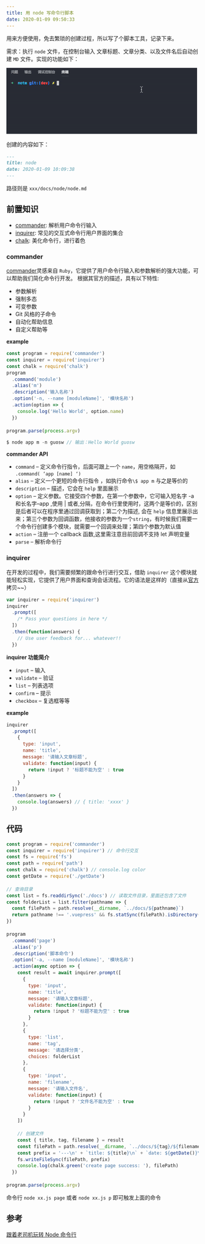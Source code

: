 ```yaml
---
title: 用 node 写命令行脚本
date: 2020-01-09 09:50:33
---
```


用来方便使用，免去繁琐的创建过程，所以写了个脚本工具，记录下来。

需求：执行 `node` 文件，在控制台输入 文章标题、文章分类、以及文件名后自动创建 `MD` 文件。实现的功能如下：

![](../../assets/node/node-shell.gif)

创建的内容如下：

```md
---
title: node
date: 2020-01-09 10:09:38
---
```

路径则是 `xxx/docs/node/node.md`

## 前置知识

- [commander](https://github.com/tj/commander.js): 解析用户命令行输入
- [inquirer](https://github.com/SBoudrias/Inquirer.js): 常见的交互式命令行用户界面的集合
- [chalk](https://github.com/chalk/chalk): 美化命令行，进行着色

### commander

[commander](https://github.com/tj/commander.js)灵感来自 `Ruby`，它提供了用户命令行输入和参数解析的强大功能，可以帮助我们简化命令行开发。
根据其官方的描述，具有以下特性:

- 参数解析
- 强制多态
- 可变参数
- Git 风格的子命令
- 自动化帮助信息
- 自定义帮助等

**example**

```js
const program = require('commander')
const inquirer = require('inquirer')
const chalk = require('chalk')
program
  .command('module')
  .alias('m')
  .description('输入名称')
  .option('-n, --name [moduleName]', '模块名称')
  .action(option => {
    console.log('Hello World', option.name)
  })

program.parse(process.argv)
```

```js
$ node app m -n guosw // 输出：Hello World guosw
```

**commander API**

- `command` – 定义命令行指令，后面可跟上一个 `name`，用空格隔开，如 `.command( ‘app [name] ‘)`
- `alias` – 定义一个更短的命令行指令 ，如执行命令`\$ app m` 与之是等价的
- `description` – 描述，它会在 `help` 里面展示
- `option` – 定义参数。它接受四个参数，在第一个参数中，它可输入短名字 -a 和长名字–app ,使用 | 或者,分隔，在命令行里使用时，这两个是等价的，区别是后者可以在程序里通过回调获取到；第二个为描述, 会在 `help` 信息里展示出来；第三个参数为回调函数，他接收的参数为一个`string`，有时候我们需要一个命令行创建多个模块，就需要一个回调来处理；第四个参数为默认值
- `action` – 注册一个 callback 函数,这里需注意目前回调不支持 let 声明变量
- `parse` – 解析命令行

### inquirer

在开发的过程中，我们需要频繁的跟命令行进行交互，借助 `inquirer` 这个模块就能轻松实现，它提供了用户界面和查询会话流程。它的语法是这样的（直接从[官方](https://github.com/SBoudrias/Inquirer.js)拷贝~~）

```js
var inquirer = require('inquirer')
inquirer
  .prompt([
    /* Pass your questions in here */
  ])
  .then(function(answers) {
    // Use user feedback for... whatever!!
  })
```

**inquirer 功能简介**

- `input` – 输入
- `validate` – 验证
- `list` – 列表选项
- `confirm` – 提示
- `checkbox` – 复选框等等

**example**

```js
inquirer
  .prompt([
    {
      type: 'input',
      name: 'title',
      message: '请输入文章标题',
      validate: function(input) {
        return !input ? '标题不能为空' : true
      }
    }
  ])
  .then(answers => {
    console.log(answers) // { title: 'xxxx' }
  })
```

## 代码

```js
const program = require('commander')
const inquirer = require('inquirer') // 命令行交互
const fs = require('fs')
const path = require('path')
const chalk = require('chalk') // console.log color
const getDate = require('./getDate')

// 查询目录
const list = fs.readdirSync('./docs') // 读取文件目录，里面还包含了文件
const folderList = list.filter(pathname => {
  const filePath = path.resolve(__dirname, `../docs/${pathname}`)
  return pathname !== '.vuepress' && fs.statSync(filePath).isDirectory()
})

program
  .command('page')
  .alias('p')
  .description('脚本命令')
  .option('-a, --name [moduleName]', '模块名称')
  .action(async option => {
    const result = await inquirer.prompt([
      {
        type: 'input',
        name: 'title',
        message: '请输入文章标题',
        validate: function(input) {
          return !input ? '标题不能为空' : true
        }
      },
      {
        type: 'list',
        name: 'tag',
        message: '请选择分类',
        choices: folderList
      },
      {
        type: 'input',
        name: 'filename',
        message: '请输入文件名',
        validate: function(input) {
          return !input ? '文件名不能为空' : true
        }
      }
    ])

    // 创建文件
    const { title, tag, filename } = result
    const filePath = path.resolve(__dirname, `../docs/${tag}/${filename}.md`)
    const prefix = '---\n' + `title: ${title}\n` + `date: ${getDate()}\n` + '---\n'
    fs.writeFileSync(filePath, prefix)
    console.log(chalk.green('create page success: '), filePath)
  })

program.parse(process.argv)
```

命令行 `node xx.js page` 或者 `node xx.js p` 即可触发上面的命令

## 参考

[跟着老司机玩转 Node 命令行](https://aotu.io/notes/2016/08/09/command-line-development/index.html)
